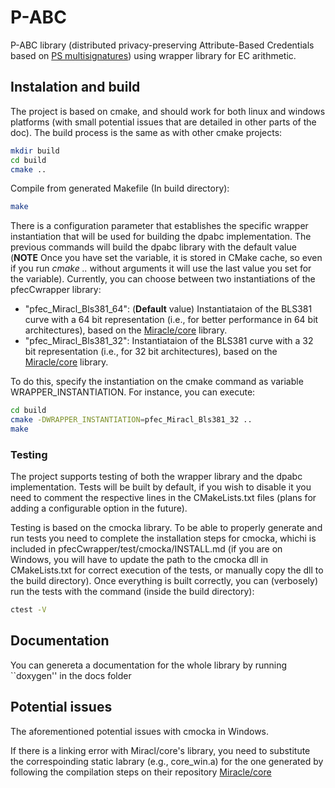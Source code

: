 # P-ABC

P-ABC library (distributed privacy-preserving Attribute-Based Credentials based on [PS multisignatures](https://eprint.iacr.org/2020/016)) using wrapper library for EC arithmetic.


## Instalation and build
The project is based on cmake, and should work for both linux and windows platforms (with small potential issues that are detailed in other parts of the doc). The build process is the same as with other cmake projects:
```sh
mkdir build
cd build
cmake ..
```
Compile from generated Makefile (In build directory):
```sh
make
```
There is a configuration parameter that establishes the specific wrapper instantiation that will be used for building the dpabc implementation. The previous commands will build the dpabc library with the default value (**NOTE** Once you have set the variable, it is stored in CMake cache, so even if you run *cmake ..* without arguments it will use the last value you set for the variable). Currently, you can choose between two instantiations of the pfecCwrapper library:
* "pfec_Miracl_Bls381_64": (**Default** value) Instantiataion of the BLS381 curve with a 64 bit representation (i.e., for better performance in 64 bit architectures), based on the [Miracle/core](https://github.com/miracl/core/tree/master/c) library. 
* "pfec_Miracl_Bls381_32": Instantiataion of the BLS381 curve with a 32 bit representation (i.e., for 32 bit architectures), based on the [Miracle/core](https://github.com/miracl/core/tree/master/c) library.

To do this, specify the instantiation on the cmake command as variable WRAPPER_INSTANTIATION. For instance, you can execute:
```sh
cd build
cmake -DWRAPPER_INSTANTIATION=pfec_Miracl_Bls381_32 ..
make
```

### Testing
The project supports testing of both the wrapper library and the dpabc implementation. Tests will be built by default, if you wish to disable it you need to comment the respective lines in the CMakeLists.txt files (plans for adding a configurable option in the future). 

Testing is based on the cmocka library. To be able to properly generate and run tests you need to complete the installation steps for cmocka, whichi is included in pfecCwrapper/test/cmocka/INSTALL.md (if you are on Windows, you will have to update the path to the cmocka dll in CMakeLists.txt for correct execution of the tests, or manually copy the dll to the build directory).
Once everything is built correctly, you can (verbosely) run the tests with the command (inside the build directory):
```sh
ctest -V
```

## Documentation
You can genereta a documentation for the whole library by running ``doxygen'' in the docs folder


## Potential issues
The aforementioned potential issues with cmocka in Windows.

If there is a linking error with Miracl/core's library, you need to substitute the correspoinding static labrary (e.g., core_win.a) for the one generated by following the compilation steps on their repository [Miracle/core](https://github.com/miracl/core/tree/master/c)
